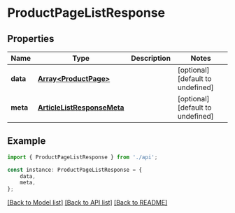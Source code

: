 # ProductPageListResponse


## Properties

Name | Type | Description | Notes
------------ | ------------- | ------------- | -------------
**data** | [**Array&lt;ProductPage&gt;**](ProductPage.md) |  | [optional] [default to undefined]
**meta** | [**ArticleListResponseMeta**](ArticleListResponseMeta.md) |  | [optional] [default to undefined]

## Example

```typescript
import { ProductPageListResponse } from './api';

const instance: ProductPageListResponse = {
    data,
    meta,
};
```

[[Back to Model list]](../README.md#documentation-for-models) [[Back to API list]](../README.md#documentation-for-api-endpoints) [[Back to README]](../README.md)
